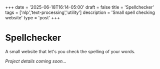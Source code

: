 +++
date = '2025-06-18T16:14-05:00'
draft = false
title = 'Spellchecker'
tags = ['nlp','text-processing','utility']
description = 'Small spell checking website'
type = 'post'
+++

# Spellchecker

A small website that let's you check the spelling of your words.

*Project details coming soon...*
